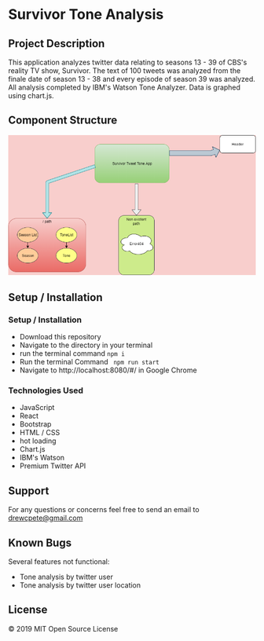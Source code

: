 # Survivor Tone Analysis

## Project Description
This application analyzes twitter data relating to seasons 13 - 39 of CBS's reality TV show, Survivor. The text of 100 tweets was analyzed from the finale date of season 13 - 38 and every episode of season 39 was analyzed.  All analysis completed by IBM's Watson Tone Analyzer.  Data is graphed using chart.js.

## Component Structure
![flow chart](src/img/CapFlowChart.png)

## Setup / Installation
### Setup / Installation
* Download this repository
* Navigate to the directory in your terminal
* run the terminal command ```npm i```
* Run the terminal Command ``` npm run start```
* Navigate to http://localhost:8080/#/ in Google Chrome

### Technologies Used
* JavaScript
* React
* Bootstrap
* HTML / CSS
* hot loading
* Chart.js
* IBM's Watson
* Premium Twitter API

## Support
For any questions or concerns feel free to send an email to drewcpete@gmail.com

## Known Bugs
Several features not functional:
* Tone analysis by twitter user
* Tone analysis by twitter user location



## License

&copy; 2019 MIT Open Source License